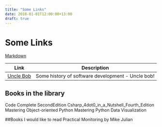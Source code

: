 ```yaml
---
title: "Some Links"
date: 2018-01-01T12:00:00+13:00
draft: true
---
```

# Some Links
[Markdown](https://github.com/adam-p/markdown-here/wiki/Markdown-Cheatsheet)


|Link|Description|
|---|---|
|[Uncle Bob](https://www.youtube.com/watch?v=ecIWPzGEbFc) | Some history of software development - Uncle bob!|
   

## Books in the library
Code Complete SecondEdition
Csharp_4dot0_in_a_Nutshell_Fourth_Edition
Mastering Object-oriented Python
Mastering Python Data Visualization


##Books I would like to read
Practical Monitoring by Mike Julian


